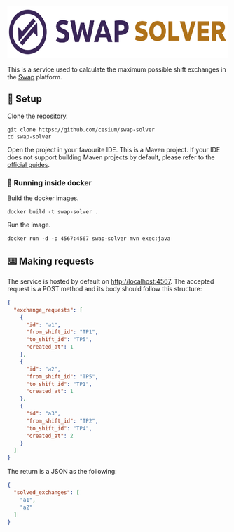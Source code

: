 [swap-github]: https://github.com/Hackathonners/swap
[maven-guides]: https://maven.apache.org/guides/getting-started/

<p align="center">
    <img src="src/main/resources/logo.png" height="120">
</p>

This is a service used to calculate the maximum possible shift exchanges in the
[Swap][swap-github] platform.

## 🔧 Setup

Clone the repository.

```
git clone https://github.com/cesium/swap-solver
cd swap-solver
```

Open the project in your favourite IDE. This is a Maven project. If your IDE
does not support building Maven projects by default, please refer to the
[official guides][maven-guides].


### 🐳 Running inside docker

Build the docker images.

```
docker build -t swap-solver .
```

Run the image.

```
docker run -d -p 4567:4567 swap-solver mvn exec:java
```

## ⌨️ Making requests

The service is hosted by default on <http://localhost:4567>. The accepted
request is a POST method and its body should follow this structure:

```json
{
  "exchange_requests": [
    {
      "id": "a1",
      "from_shift_id": "TP1",
      "to_shift_id": "TP5",
      "created_at": 1
    },
    {
      "id": "a2",
      "from_shift_id": "TP5",
      "to_shift_id": "TP1",
      "created_at": 1
    },
    {
      "id": "a3",
      "from_shift_id": "TP2",
      "to_shift_id": "TP4",
      "created_at": 2
    }
  ]
}
```

The return is a JSON as the following:

```json
{
  "solved_exchanges": [
    "a1",
    "a2"
  ]
}
```
